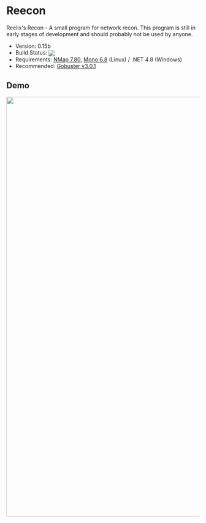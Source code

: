 # Reecon

Reelix's Recon - A small program for network recon. This program is still in early stages of development and should probably not be used by anyone.
- Version: 0.15b
- Build Status: <img src = "https://travis-ci.com/Reelix/Reecon.svg?branch=master" valign="middle" />
- Requirements: [NMap 7.80](https://nmap.org/download.html), [Mono 6.8](https://www.mono-project.com/download/stable/) (Linux) / .NET 4.8 (Windows)
- Recommended: [Gobuster v3.0.1](https://github.com/OJ/gobuster)

Demo
----
<img src = "https://i.imgur.com/0PEURrS.png" width="830" height="1095" />
